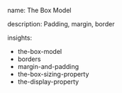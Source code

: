 name: The Box Model

description: Padding, margin, border

insights:
  - the-box-model
  - borders
  - margin-and-padding
  - the-box-sizing-property
  - the-display-property
 

